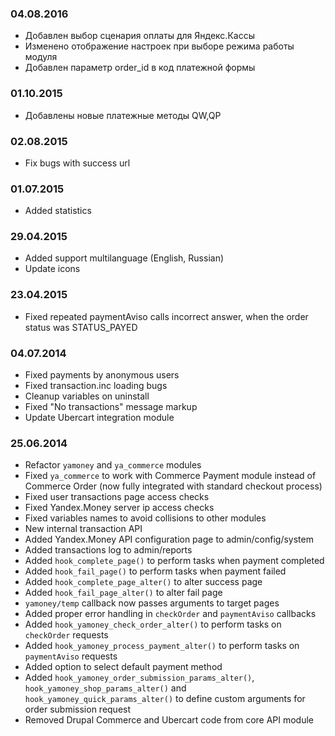 ### 04.08.2016
* Добавлен выбор сценария оплаты для Яндекс.Кассы
* Изменено отображение настроек при выборе режима работы модуля
* Добавлен параметр order_id в код платежной формы

### 01.10.2015
* Добавлены новые платежные методы QW,QP

### 02.08.2015
* Fix bugs with success url

### 01.07.2015
* Added statistics

### 29.04.2015
* Added support multilanguage (English, Russian)
* Update icons

### 23.04.2015
* Fixed repeated paymentAviso calls incorrect answer, when the order status was
STATUS_PAYED

### 04.07.2014
* Fixed payments by anonymous users
* Fixed transaction.inc loading bugs
* Cleanup variables on uninstall
* Fixed "No transactions" message markup
* Update Ubercart integration module

### 25.06.2014
* Refactor `yamoney` and `ya_commerce` modules
* Fixed `ya_commerce` to work with Commerce Payment module instead of Commerce Order (now fully integrated with standard checkout process)
* Fixed user transactions page access checks
* Fixed Yandex.Money server ip access checks
* Fixed variables names to avoid collisions to other modules
* New internal transaction API
* Added Yandex.Money API configuration page to admin/config/system
* Added transactions log to admin/reports
* Added `hook_complete_page()` to perform tasks when payment completed
* Added `hook_fail_page()` to perform tasks when payment failed
* Added `hook_complete_page_alter()` to alter success page
* Added `hook_fail_page_alter()` to alter fail page
* `yamoney/temp` callback now passes arguments to target pages
* Added proper error handling in `checkOrder` and `paymentAviso` callbacks
* Added `hook_yamoney_check_order_alter()` to perform tasks on `checkOrder` requests
* Added `hook_yamoney_process_payment_alter()` to perform tasks on `paymentAviso` requests
* Added option to select default payment method
* Added `hook_yamoney_order_submission_params_alter()`, `hook_yamoney_shop_params_alter()` and `hook_yamoney_quick_params_alter()` to define custom arguments for order submission request
* Removed Drupal Commerce and Ubercart code from core API module
